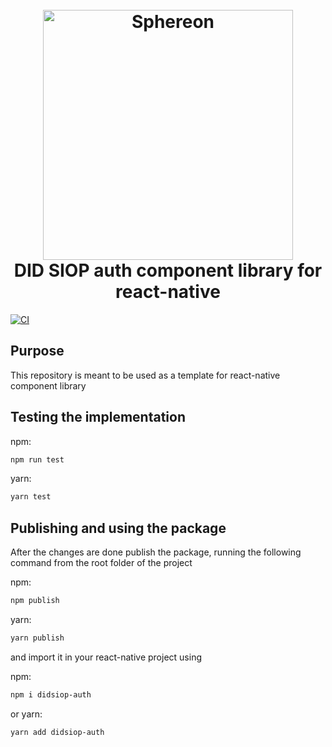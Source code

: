 <h1 align="center">
  <br>
  <a href="https://www.sphereon.com"><img src="https://sphereon.com/content/themes/sphereon/assets/img/logo.svg" alt="Sphereon" width="400"></a>
  <br>DID SIOP auth component library for react-native 
  <br>
</h1>

[![CI](https://github.com/Sphereon/didsiop-auth/actions/workflows/main.yml/badge.svg)](https://github.com/Sphereon/didsiop-auth/actions/workflows/main.yml)

## Purpose

This repository is meant to be used as a template for react-native component library 

## Testing the implementation

npm:

```bash
npm run test
```

yarn:

```bash
yarn test
```

## Publishing and using the package

After the changes are done publish the package, running the following command from the root folder of the project

npm:

```bash
npm publish
```

yarn:

```bash
yarn publish
```

and import it in your react-native project using

npm:

```bash
npm i didsiop-auth
```

or yarn:

```bash
yarn add didsiop-auth
```

